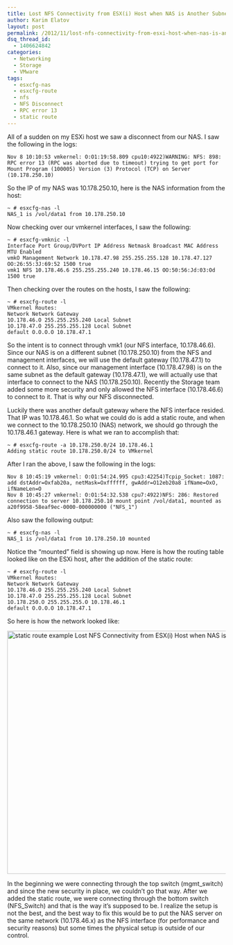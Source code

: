 ```yaml
---
title: Lost NFS Connectivity from ESX(i) Host when NAS is Another Subnet
author: Karim Elatov
layout: post
permalink: /2012/11/lost-nfs-connectivity-from-esxi-host-when-nas-is-another-subnet/
dsq_thread_id:
  - 1406624842
categories:
  - Networking
  - Storage
  - VMware
tags:
  - esxcfg-nas
  - esxcfg-route
  - nfs
  - NFS Disconnect
  - RPC error 13
  - static route
---
```

All of a sudden on my ESXi host we saw a disconnect from our NAS. I saw the following in the logs:

	  
	Nov 8 10:10:53 vmkernel: O:O1:19:58.809 cpu10:4922)WARNING: NFS: 898: RPC error 13 (RPC was aborted due to timeout) trying to get port for Mount Program (100005) Version (3) Protocol (TCP) on Server (10.178.250.10)  
	

So the IP of my NAS was 10.178.250.10, here is the NAS information from the host:

	  
	~ # esxcfg-nas -l  
	NAS_1 is /vol/data1 from 10.178.250.10  
	

Now checking over our vmkernel interfaces, I saw the following:

	  
	~ # esxcfg-vmknic -l  
	Interface Port Group/DVPort IP Address Netmask Broadcast MAC Address MTU Enabled  
	vmkO Management Network 10.178.47.98 255.255.255.128 10.178.47.127 OO:26:55:3J:69:52 1500 true  
	vmk1 NFS 10.178.46.6 255.255.255.240 10.178.46.15 OO:50:56:Jd:03:Od 1500 true  
	

Then checking over the routes on the hosts, I saw the following:

	  
	~ # esxcfg-route -l  
	VMkernel Routes:  
	Network Network Gateway  
	1O.178.46.O 255.255.255.240 Local Subnet  
	1O.178.47.O 255.255.255.128 Local Subnet  
	default O.O.O.O 10.178.47.1  
	

So the intent is to connect through vmk1 (our NFS interface, 10.178.46.6). Since our NAS is on a different subnet (10.178.250.10) from the NFS and management interfaces, we will use the default gateway (10.178.47.1) to connect to it. Also, since our management interface (10.178.47.98) is on the same subnet as the default gateway (10.178.47.1), we will actually use that interface to connect to the NAS (10.178.250.10). Recently the Storage team added some more security and only allowed the NFS interface (10.178.46.6) to connect to it. That is why our NFS disconnected. 

Luckily there was another default gateway where the NFS interface resided. That IP was 10.178.46.1. So what we could do is add a static route, and when we connect to the 10.178.250.10 (NAS) network, we should go through the 10.178.46.1 gateway. Here is what we ran to accomplish that:

	  
	~ # esxcfg-route -a 10.178.250.0/24 10.178.46.1  
	Adding static route 10.178.250.0/24 to VMkernel  
	

After I ran the above, I saw the following in the logs:

	  
	Nov 8 10:45:19 vmkernel: O:O1:54:24.995 cpu3:42254)Tcpip_Socket: 1087: add dstAddr=Oxfab20a, netMask=Oxffffff, gwAddr=O12eb20a8 ifName=OxO, ifNameLen=O  
	Nov 8 10:45:27 vmkernel: O:O1:54:32.538 cpu7:4922)NFS: 286: Restored connection to server 10.178.250.10 mount point /vol/data1, mounted as a20f9958-58eaf9ec-0000-000000000 ("NFS_1")  
	

Also saw the following output:

	  
	~ # esxcfg-nas -l  
	NAS_1 is /vol/data1 from 10.178.250.10 mounted  
	

Notice the &#8220;mounted&#8221; field is showing up now. Here is how the routing table looked like on the ESXi host, after the addition of the static route:

	  
	~ # esxcfg-route -l  
	VMkernel Routes:  
	Network Network Gateway  
	1O.178.46.O 255.255.255.240 Local Subnet  
	1O.178.47.O 255.255.255.128 Local Subnet  
	1O.178.250.O 255.255.255.O 10.178.46.1  
	default O.O.O.O 10.178.47.1  
	

So here is how the network looked like:

<a href="http://virtuallyhyper.com/wp-content/uploads/2012/11/static_route_example.jpg" onclick="javascript:_gaq.push(['_trackEvent','outbound-article','http://virtuallyhyper.com/wp-content/uploads/2012/11/static_route_example.jpg']);"><img src="http://virtuallyhyper.com/wp-content/uploads/2012/11/static_route_example.jpg" alt="static route example Lost NFS Connectivity from ESX(i) Host when NAS is Another Subnet" title="static_route_example" width="972" height="560" class="alignnone size-full wp-image-4989" /></a>

In the beginning we were connecting through the top switch (mgmt\_switch) and since the new security in place, we couldn&#8217;t go that way. After we added the static route, we were connecting through the bottom switch (NFS\_Switch) and that is the way it&#8217;s supposed to be. I realize the setup is not the best, and the best way to fix this would be to put the NAS server on the same network (10.178.46.x) as the NFS interface (for performance and security reasons) but some times the physical setup is outside of our control.

<p class="wp-flattr-button">
	  <a class="FlattrButton" style="display:none;" href="http://virtuallyhyper.com/2012/11/lost-nfs-connectivity-from-esxi-host-when-nas-is-another-subnet/" title=" Lost NFS Connectivity from ESX(i) Host when NAS is Another Subnet" rev="flattr;uid:virtuallyhyper;language:en_GB;category:text;tags:esxcfg-nas,esxcfg-route,nfs,NFS Disconnect,RPC error 13,static route,blog;button:compact;">All of a sudden on my ESXi host we saw a disconnect from our NAS. I saw the following in the logs:  Nov 8 10:10:53 vmkernel: O:O1:19:58.809 cpu10:4922)WARNING: NFS:...</a>
	</p>